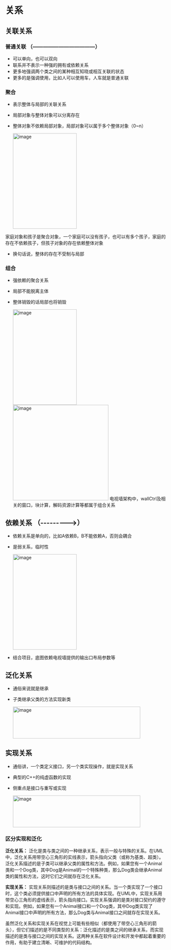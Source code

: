 # 关系
## 关联关系
### 普通关联 （————————————）
- 可以单向，也可以双向
- 联系并不表示一种强的拥有或依赖关系
- 更多地强调两个类之间的某种相互知晓或相互关联的状态
- 更多的是强调使用，比如人可以使用车，人车就是普通关联
  
### 聚合     
- 表示整体与局部的关联关系
- 局部对象与整体对象可以分离存在
- 整体对象不依赖局部对象，局部对象可以属于多个整体对象（0~n）
  
  <img src="https://github.com/liuhao112/sort/assets/26380944/124990a9-5f1d-4bc6-ae46-7c36eb14b489" width="200" height="300" alt="image">
家庭对象和孩子是聚合对象，一个家庭可以没有孩子，也可以有多个孩子，家庭的存在不依赖孩子，但孩子对象的存在依赖整体对象
- 换句话说，整体的存在不受制与局部
### 组合
- 强依赖的聚合关系
- 局部不能脱离主体
- 整体销毁的话局部也将销毁
  
   <img src="https://github.com/liuhao112/sort/assets/26380944/352fb802-588a-4f1e-9cfb-e1811327b00c" width="200" height="300" alt="image">
   <img src="https://github.com/liuhao112/sort/assets/26380944/d38fc11f-858d-45b5-b544-5710aa491e58" width="300" height="300" alt="image">  
   电视墙架构中，wallCtrl及相关的窗口，块计算，解码资源计算等都属于组合关系

## 依赖关系 （--------->）
- 依赖关系是单向的，比如A依赖B，B不能依赖A，否则会耦合
- 是弱关系，临时性
  
  <img src="https://github.com/liuhao112/sort/assets/26380944/51735203-e0ff-4a64-8c0c-e0f00e218173" width="200" height="300" alt="image">
- 结合项目，底图依赖电视墙提供的输出口布局参数等
## 泛化关系
- 通俗来说就是继承
- 子类继承父类的方法实现新类
  
  <img src="https://github.com/liuhao112/sort/assets/26380944/92800889-7448-4884-bae2-8016ec91e480" width="400" height="100" alt="image">

## 实现关系
- 通俗讲，一个类定义接口，另一个类实现操作，就是实现关系
- 典型的C++的纯虚函数的实现
- 侧重点是接口与重写或实现
  
  <img src="https://github.com/liuhao112/sort/assets/26380944/bda41dee-52d7-4f8a-bbed-bfd99a4b057a" width="400" height="100" alt="image">

### 区分实现和泛化
**泛化关系：**
泛化是类与类之间的一种继承关系，表示一般与特殊的关系。在UML中，泛化关系用带空心三角形的实线表示，箭头指向父类（或称为基类、超类）。泛化关系描述的是子类可以继承父类的属性和方法。例如，如果您有一个Animal类和一个Dog类，其中Dog是Animal的一个特殊种类，那么Dog类会继承Animal类的属性和方法，这时它们之间就存在泛化关系。

**实现关系：**
实现关系则描述的是类与接口之间的关系。当一个类实现了一个接口时，这个类必须提供接口中声明的所有方法的具体实现。在UML中，实现关系用带空心三角形的虚线表示，箭头指向接口。实现关系强调的是类对接口契约的遵守和实现。例如，如果您有一个Animal接口和一个Dog类，其中Dog类实现了Animal接口中声明的所有方法，那么Dog类与Animal接口之间就存在实现关系。

虽然泛化关系和实现关系在视觉上可能有些相似（都使用了带空心三角形的箭头），但它们描述的是不同类型的关系：泛化描述的是类之间的继承关系，而实现描述的是类与接口之间的实现关系。这两种关系在软件设计和开发中都起着重要的作用，有助于建立清晰、可维护的代码结构。
